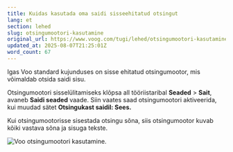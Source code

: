 ```yaml
---
title: Kuidas kasutada oma saidi sisseehitatud otsingut
lang: et
section: lehed
slug: otsingumootori-kasutamine
original_url: https://www.voog.com/tugi/lehed/otsingumootori-kasutamine
updated_at: 2025-08-07T21:25:01Z
word_count: 67
---
```

Igas Voo standard kujunduses on sisse ehitatud otsingumootor, mis võimaldab otsida saidi sisu.

Otsingumootori sisselülitamiseks klõpsa all tööriistaribal **Seaded** > **Sait**, avaneb **Saidi seaded** vaade. Siin vaates saad otsingumootori aktiveerida, kui muudad sätet **Otsingukast saidil: Sees.**

  
Kui otsingumootorisse sisestada otsingu sõna, siis otsingumootor kuvab kõiki vastava sõna ja sisuga tekste.  

![Voo otsingumootori kasutamine.](https://media.voog.com/0000/0036/2183/photos/otsingumootori-kasutamine-3_block.png "Voo otsingumootori kasutamine.")
